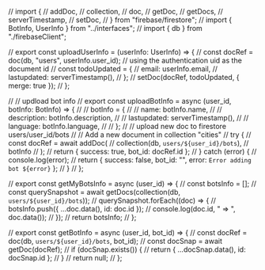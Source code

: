 // import {
//   addDoc,
//   collection,
//   doc,
//   getDoc,
//   getDocs,
//   serverTimestamp,
//   setDoc,
// } from "firebase/firestore";
// import { BotInfo, UserInfo } from "../interfaces";
// import { db } from "./firebaseClient";

// export const uploadUserInfo = (userInfo: UserInfo) => {
//   const docRef = doc(db, "users", userInfo.user_id); // using the authentication uid as the document id
//   const todoUpdated = {
//     email: userInfo.email,
//     lastupdated: serverTimestamp(),
//   };
//   setDoc(docRef, todoUpdated, { merge: true });
// };

// // updload bot info
// export const uploadBotInfo = async (user_id, botInfo: BotInfo) => {
//   // botInfo = {
//   //     name: botInfo.name,
//   //     description: botInfo.description,
//   //     lastupdated: serverTimestamp(),
//   //     language: botInfo.language,
//   //   };
//   //  upload new doc to firestore users/user_id/bots
//   // Add a new document in collection "cities"
//   try {
//     const docRef = await addDoc(
//       collection(db, `users/${user_id}/bots`),
//       botInfo
//     );
//     return { success: true, bot_id: docRef.id };
//   } catch (error) {
//     console.log(error);
//     return { success: false, bot_id: "", error: `Error adding bot ${error}` };
//   }
// };

// export const getMyBotsInfo = async (user_id) => {
//   const botsInfo = [];
//   const querySnapshot = await getDocs(collection(db, `users/${user_id}/bots`));
//   querySnapshot.forEach((doc) => {
//     botsInfo.push({ ...doc.data(), id: doc.id });
//     console.log(doc.id, " => ", doc.data());
//   });
//   return botsInfo;
// };

// export const getBotInfo = async (user_id, bot_id) => {
//   const docRef = doc(db, `users/${user_id}/bots`, bot_id);
//   const docSnap = await getDoc(docRef);
//   if (docSnap.exists()) {
//     return { ...docSnap.data(), id: docSnap.id };
//   }
//   return null;
// };
